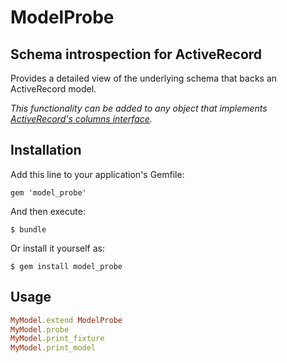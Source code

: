 # ModelProbe

## Schema introspection for ActiveRecord

Provides a detailed view of the underlying schema that backs an ActiveRecord model.

*This functionality can be added to any object that implements [ActiveRecord's columns interface](http://rubydoc.info/docs/rails/ActiveRecord/ModelSchema/ClassMethods#columns-instance_method).*

## Installation

Add this line to your application's Gemfile:

    gem 'model_probe'

And then execute:

    $ bundle

Or install it yourself as:

    $ gem install model_probe

## Usage

```ruby
MyModel.extend ModelProbe
MyModel.probe
MyModel.print_fixture
MyModel.print_model
```
